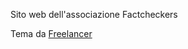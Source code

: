 Sito web dell'associazione Factcheckers

Tema da [Freelancer](http://startbootstrap.com/template-overviews/freelancer/)
